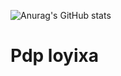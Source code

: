 ![Anurag's GitHub stats](https://github-readme-stats.vercel.app/api?username=Sadullayev-Javohir\&show_icons=true\&theme=radical)
# Pdp loyixa
